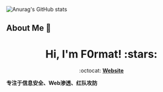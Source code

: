 
![Anurag's GitHub stats](https://github-readme-stats.vercel.app/api?username=Secd0g&show_icons=true&theme=vue)

## About Me :wave:

<h1 align="center">Hi, I'm F0rmat! :stars:</h1>

<p align="center"> :octocat: <b><a href="https://xxe.icu">Website</a> </p>
  
专注于信息安全、Web渗透、红队攻防






